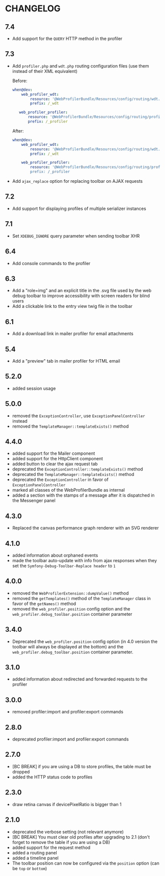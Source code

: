 CHANGELOG
=========

7.4
---

 * Add support for the `QUERY` HTTP method in the profiler

7.3
---

 * Add `profiler.php` and `wdt.php` routing configuration files (use them instead of their XML equivalent)

   Before:

   ```yaml
   when@dev:
       web_profiler_wdt:
           resource: '@WebProfilerBundle/Resources/config/routing/wdt.xml'
           prefix: /_wdt

      web_profiler_profiler:
          resource: '@WebProfilerBundle/Resources/config/routing/profiler.xml'
          prefix: /_profiler
   ```

   After:

   ```yaml
   when@dev:
       web_profiler_wdt:
           resource: '@WebProfilerBundle/Resources/config/routing/wdt.php'
           prefix: /_wdt

       web_profiler_profiler:
           resource: '@WebProfilerBundle/Resources/config/routing/profiler.php
           prefix: /_profiler
   ```

 * Add `ajax_replace` option for replacing toolbar on AJAX requests

7.2
---

 * Add support for displaying profiles of multiple serializer instances

7.1
---

 * Set `XDEBUG_IGNORE` query parameter when sending toolbar XHR

6.4
---

 * Add console commands to the profiler

6.3
---

 * Add a "role=img" and an explicit title in the .svg file used by the web debug toolbar
   to improve accessibility with screen readers for blind users
 * Add a clickable link to the entry view twig file in the toolbar

6.1
---

 * Add a download link in mailer profiler for email attachments

5.4
---

 * Add a "preview" tab in mailer profiler for HTML email

5.2.0
-----

 * added session usage

5.0.0
-----

 * removed the `ExceptionController`, use `ExceptionPanelController` instead
 * removed the `TemplateManager::templateExists()` method

4.4.0
-----

 * added support for the Mailer component
 * added support for the HttpClient component
 * added button to clear the ajax request tab
 * deprecated the `ExceptionController::templateExists()` method
 * deprecated the `TemplateManager::templateExists()` method
 * deprecated the `ExceptionController` in favor of `ExceptionPanelController`
 * marked all classes of the WebProfilerBundle as internal
 * added a section with the stamps of a message after it is dispatched in the Messenger panel

4.3.0
-----

 * Replaced the canvas performance graph renderer with an SVG renderer

4.1.0
-----

 * added information about orphaned events
 * made the toolbar auto-update with info from ajax responses when they set the
   `Symfony-Debug-Toolbar-Replace header` to `1`

4.0.0
-----

 * removed the `WebProfilerExtension::dumpValue()` method
 * removed the `getTemplates()` method of the `TemplateManager` class in favor of the ``getNames()`` method
 * removed the `web_profiler.position` config option and the
   `web_profiler.debug_toolbar.position` container parameter

3.4.0
-----

 * Deprecated the `web_profiler.position` config option (in 4.0 version the toolbar
   will always be displayed at the bottom) and the `web_profiler.debug_toolbar.position`
   container parameter.

3.1.0
-----

 * added information about redirected and forwarded requests to the profiler

3.0.0
-----

 * removed profiler:import and profiler:export commands

2.8.0
-----

 * deprecated profiler:import and profiler:export commands

2.7.0
-----

 * [BC BREAK] if you are using a DB to store profiles, the table must be dropped
 * added the HTTP status code to profiles

2.3.0
-----

 * draw retina canvas if devicePixelRatio is bigger than 1

2.1.0
-----

 * deprecated the verbose setting (not relevant anymore)
 * [BC BREAK] You must clear old profiles after upgrading to 2.1 (don't forget
   to remove the table if you are using a DB)
 * added support for the request method
 * added a routing panel
 * added a timeline panel
 * The toolbar position can now be configured via the `position` option (can
   be `top` or `bottom`)
